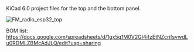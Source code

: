 KiCad 6.0 project files for the top and the bottom panel.

![FM_radio_esp32_top](https://user-images.githubusercontent.com/1097902/205410754-d97db124-504b-4b0a-b7d9-6b052162c539.jpg)

BOM list:
https://docs.google.com/spreadsheets/d/1gx5q1M0V2GI4ifzEtNZcrifsvwdLu0RDMLZBMcAdJLQ/edit?usp=sharing

